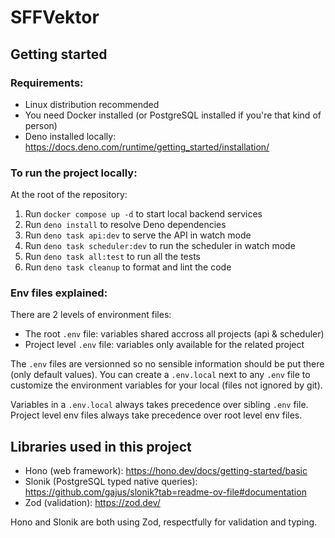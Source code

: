 # SFFVektor

## Getting started

### Requirements:

- Linux distribution recommended
- You need Docker installed (or PostgreSQL installed if you're that kind of
  person)
- Deno installed locally:
  https://docs.deno.com/runtime/getting_started/installation/

### To run the project locally:

At the root of the repository:
1. Run `docker compose up -d` to start local backend services
2. Run `deno install` to resolve Deno dependencies
3. Run `deno task api:dev` to serve the API in watch mode
4. Run `deno task scheduler:dev` to run the scheduler in watch mode
5. Run `deno task all:test` to run all the tests
6. Run `deno task cleanup` to format and lint the code

### Env files explained:

There are 2 levels of environment files:

- The root `.env` file: variables shared accross all projects (api & scheduler)
- Project level `.env` file: variables only available for the related project

The `.env` files are versionned so no sensible information should be put there
(only default values). You can create a `.env.local` next to any `.env` file to
customize the environment variables for your local (files not ignored by git).

Variables in a `.env.local` always takes precedence over sibling `.env` file.
Project level env files always take precedence over root level env files.


## Libraries used in this project
* Hono (web framework): https://hono.dev/docs/getting-started/basic
* Slonik (PostgreSQL typed native queries): https://github.com/gajus/slonik?tab=readme-ov-file#documentation
* Zod (validation): https://zod.dev/

Hono and Slonik are both using Zod, respectfully for validation and typing.

<!-- Sylvain's tasks:
// TODO: 1. add migrations
// TODO: 2. build infra with Pulumi
-->
